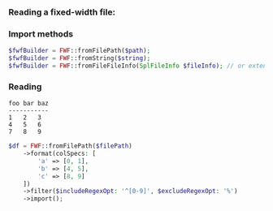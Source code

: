 ### Reading a fixed-width file:

### Import methods
```php
$fwfBuilder = FWF::fromFilePath($path);
$fwfBuilder = FWF::fromString($string);
$fwfBuilder = FWF::fromFileFileInfo(SplFileInfo $fileInfo); // or extending FileInfo like SplFileObject
```

### Reading
```
foo bar baz
-----------
1   2   3
4   5   6
7   8   9
```

```php
$df = FWF::fromFilePath($filePath)
    ->format(colSpecs: [
        'a' => [0, 1],
        'b' => [4, 5],
        'c' => [8, 9]
    ])
    ->filter($includeRegexOpt: '^[0-9]', $excludeRegexOpt: '%')
    ->import();
```